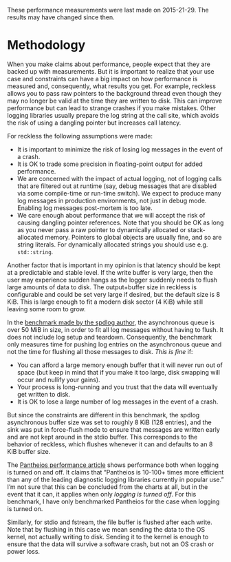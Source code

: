 These performance measurements were last made on 2015-21-29. The results may
have changed since then.

Methodology
===========
When you make claims about performance, people expect that they are backed up
with measurements. But it is important to realize that your use case and
constraints can have a big impact on how performance is measured and,
consequently, what results you get. For example, reckless allows you to pass raw
pointers to the background thread even though they may no longer be valid at
the time they are written to disk. This can improve performance but can lead
to strange crashes if you make mistakes. Other logging libraries usually
prepare the log string at the call site, which avoids the risk of using a
dangling pointer but increases call latency.

For reckless the following assumptions were made:
* It is important to minimize the risk of losing log messages in the event of
  a crash.
* It is OK to trade some precision in floating-point output for added
  performance.
* We are concerned with the impact of actual logging, not of logging calls
  that are filtered out at runtime (say, debug messages that are disabled via
  some compile-time or run-time switch). We expect to produce many log
  messages in production environments, not just in debug mode. Enabling log
  messages post-mortem is too late.
* We care enough about performance that we will accept the risk of causing
  dangling pointer references. Note that you should be OK as long as you never
  pass a raw pointer to dynamically allocated or stack-allocated memory.
  Pointers to global objects are usually fine, and so are string literals. For
  dynamically allocated strings you should use e.g. `std::string`.

Another factor that is important in my opinion is that latency should be kept
at a predictable and stable level. If the write buffer is very large, then the
user may experience sudden hangs as the logger suddenly needs to flush large
amounts of data to disk. The output+buffer size in reckless is configurable
and could be set very large if desired, but the default size is 8 KiB. This is
large enough to fit a modern disk sector (4 KiB) while still leaving
some room to grow.
  
In the [benchmark made by the spdlog
author](https://github.com/gabime/spdlog/blob/06e0b0387a27a6e77005adac87f235e744caeb87/bench/spdlog-async.cpp),
the asynchronous queue is over 50 MiB in size, in order to fit all log
messages without having to flush. It does not include log setup and teardown.
Consequently, the benchmark only measures time for pushing log entries on the
asynchronous queue and not the time for flushing all those messages to disk.
*This is fine* if:

* You can afford a large memory enough buffer that it will never run out of
  space (but keep in mind that if you make it too large, disk swapping will
  occur and nullify your gains).
* Your process is long-running and you trust that the data will eventually get
  written to disk.
* It is OK to lose a large number of log messages in the event of a crash.

But since the constraints are different in this benchmark,
the spdlog asynchronous buffer size was set to roughly 8 KiB (128 entries),
and the sink was put in force-flush mode to ensure that messages are written
early and are not kept around in the stdio buffer. This corresponds to the
behavior of reckless, which flushes whenever it can and defaults to an 8 KiB
buffer size.

The [Pantheios performance article](http://www.pantheios.org/performance.html)
shows performance both when logging is turned on and off. It claims that
“Pantheios is 10-100+ times more efficient than any of the leading diagnostic
logging libraries currently in popular use.” I’m not sure that this can be
concluded from the charts at all, but in the event that it can, it applies when
only *logging is turned off*. For this benchmark, I have only benchmarked
Pantheios for the case when logging is turned on.

Similarly, for stdio and fstream, the file buffer is flushed after each write.
Note that by flushing in this case we mean sending the data to the OS kernel,
not actually writing to disk. Sending it to the kernel is enough to ensure that
the data will survive a software crash, but not an OS crash or power loss.
